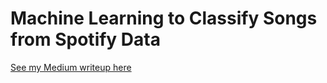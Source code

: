 # Machine Learning to Classify Songs from Spotify Data
[See my Medium writeup here](https://medium.com/@baraq/classifying-song-genres-with-machine-learning-37258250504a)
